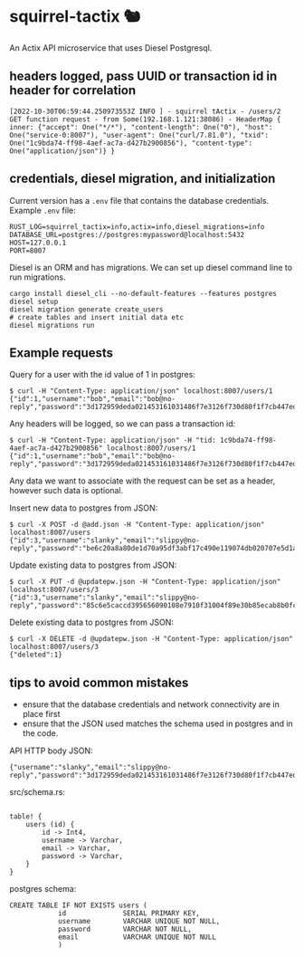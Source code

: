 # squirrel-tactix 🐿️ 

An Actix API microservice that uses Diesel Postgresql.

## headers logged, pass UUID or transaction id in header for correlation

```
[2022-10-30T06:59:44.250973553Z INFO ] - squirrel tActix - /users/2 GET function request - from Some(192.168.1.121:38086) - HeaderMap { inner: {"accept": One("*/*"), "content-length": One("0"), "host": One("service-0:8007"), "user-agent": One("curl/7.81.0"), "txid": One("1c9bda74-ff98-4aef-ac7a-d427b2900856"), "content-type": One("application/json")} }

```

## credentials, diesel migration, and initialization

Current version has a `.env` file that contains the database credentials. Example `.env` file:

```
RUST_LOG=squirrel_tactix=info,actix=info,diesel_migrations=info
DATABASE_URL=postgres://postgres:mypassword@localhost:5432
HOST=127.0.0.1
PORT=8007
```

Diesel is an ORM and has migrations. We can set up diesel command line to run migrations.

```
cargo install diesel_cli --no-default-features --features postgres
diesel setup
diesel migration generate create_users
# create tables and insert initial data etc
diesel migrations run
```


## Example requests

Query for a user with the id value of 1 in postgres:

```
$ curl -H "Content-Type: application/json" localhost:8007/users/1
{"id":1,"username":"bob","email":"bob@no-reply","password":"3d172959deda021453161031486f7e3126f730d80f1f7cb447edbe36777ff0c4113b0508e3cb87c27784ff0e84cb96eb7727a6e6bd597be0bc19436e700eafff"}
```

Any headers will be logged, so we can pass a transaction id:

```
$ curl -H "Content-Type: application/json" -H "tid: 1c9bda74-ff98-4aef-ac7a-d427b2900856" localhost:8007/users/1
{"id":1,"username":"bob","email":"bob@no-reply","password":"3d172959deda021453161031486f7e3126f730d80f1f7cb447edbe36777ff0c4113b0508e3cb87c27784ff0e84cb96eb7727a6e6bd597be0bc19436e700eafff"}
```

Any data we want to associate with the request can be set as a header, however such data is optional.

Insert new data to postgres from JSON:
```
$ curl -X POST -d @add.json -H "Content-Type: application/json" localhost:8007/users
{"id":3,"username":"slanky","email":"slippy@no-reply","password":"be6c20a8a80de1d70a95df3abf17c490e119074db020707e5d1a58255657f372336885580bfb1ae2acfced7d3170d0691669be89c7c266b8c8990e0b766c3ab0"}
````

Update existing data to postgres from JSON:
```
$ curl -X PUT -d @updatepw.json -H "Content-Type: application/json" localhost:8007/users/3
{"id":3,"username":"slanky","email":"slippy@no-reply","password":"85c6e5caccd395656090108e7910f31004f89e30b85ecab8b0fc68cd292541796e5a49803dc43641efff22c1252b190adcd7080e1dda725e7f77acb0ef22a073"}
````

Delete existing data to postgres from JSON:
```
$ curl -X DELETE -d @updatepw.json -H "Content-Type: application/json" localhost:8007/users/3
{"deleted":1}
````



## tips to avoid common mistakes

- ensure that the database credentials and network connectivity are in place first
- ensure that the JSON used matches the schema used in postgres and in the code.

API HTTP body JSON:
```
{"username":"slanky","email":"slippy@no-reply","password":"3d172959deda021453161031486f7e3126f730d80f1f7cb447edbe36777ff0c4113b0508e3cb87c27784ff0e84cb96eb7727a6e6bd597be0bc19436e700eafff"}
```
src/schema.rs:
```

table! {
    users (id) {
        id -> Int4,
        username -> Varchar,
        email -> Varchar,
        password -> Varchar,
    }
}
```
postgres schema:
```
CREATE TABLE IF NOT EXISTS users (
            id              SERIAL PRIMARY KEY,
            username        VARCHAR UNIQUE NOT NULL,
            password        VARCHAR NOT NULL,
            email           VARCHAR UNIQUE NOT NULL
            )

```
